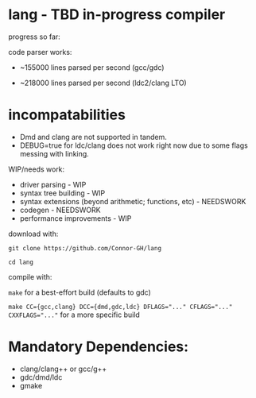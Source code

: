 # lang - TBD in-progress compiler

progress so far:

code parser works:

- ~155000 lines parsed per second (gcc/gdc)

- ~218000 lines parsed per second (ldc2/clang LTO)

# incompatabilities

- Dmd and clang are not supported in tandem.
- DEBUG=true for ldc/clang does not work right now due to some flags messing with linking.



WIP/needs work:
- driver parsing - WIP
- syntax tree building - WIP
- syntax extensions (beyond arithmetic; functions, etc) - NEEDSWORK
- codegen - NEEDSWORK
- performance improvements - WIP


download with:

``git clone https://github.com/Connor-GH/lang``

``cd lang``

compile with:

``make`` for a best-effort build (defaults to gdc)


``make CC={gcc,clang} DCC={dmd,gdc,ldc} DFLAGS="..." CFLAGS="..." CXXFLAGS="..."``
for a more specific build

# Mandatory Dependencies:
- clang/clang++ or gcc/g++
- gdc/dmd/ldc
- gmake
